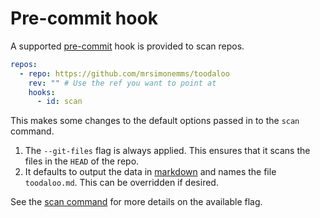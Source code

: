 # Pre-commit hook

A supported [pre-commit](https://pre-commit.com) hook is provided to scan repos.

```yaml
repos:
  - repo: https://github.com/mrsimonemms/toodaloo
    rev: "" # Use the ref you want to point at
    hooks:
      - id: scan
```

This makes some changes to the default options passed in to the `scan` command.
1. The `--git-files` flag is always applied. This ensures that it scans the files
   in the `HEAD` of the repo.
2. It defaults to output the data in [markdown](./commands#output-format) and
   names the file `toodaloo.md`. This can be overridden if desired.

See the [scan command](./commands#scan) for more details on the available flag.
